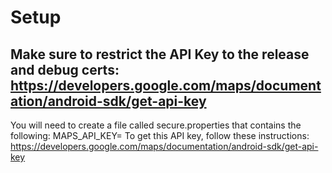 # Setup

## Make sure to restrict the API Key to the release and debug certs: https://developers.google.com/maps/documentation/android-sdk/get-api-key
You will need to create a file called secure.properties that contains the following:
    MAPS_API_KEY=<API Key goes here> 
    To get this API key, follow these instructions: https://developers.google.com/maps/documentation/android-sdk/get-api-key 
    
    
